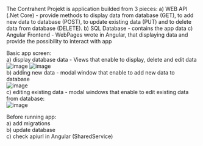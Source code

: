 The Contrahent Projekt is application builded from 3 pieces:
  a) WEB API (.Net Core) - provide methods to display data from database (GET), to add new data to database (POST), to update existing data (PUT) and to delete data from database (DELETE).
  b) SQL Database - contains the app data
  c) Angular Frontend - WebPages wrote in Angular, that displaying data and provide the possibility to interact with app
  
  Basic app screen:<br>
  a) display database data - Views that enable to display, delete and edit data<br>
  ![image](https://user-images.githubusercontent.com/32547421/135588078-7f25d42f-9938-48ea-a756-e0f32da045b8.png)
  ![image](https://user-images.githubusercontent.com/32547421/135588121-262064a9-3126-468d-81a9-0671ad117e6d.png)
  <br>
  b) adding new data - modal window that enable to add new data to database<br>
  ![image](https://user-images.githubusercontent.com/32547421/135588340-5a3cd8b5-ba59-4c3f-9968-9fc455380ac1.png)
  <br>
  c) editing existing data - modal windows that enable to edit existing data from database:<br>
  ![image](https://user-images.githubusercontent.com/32547421/135588392-a0ccaf31-f3b8-4e1e-85d7-40265db6a914.png)

Before running app:<br>
a) add migrations <br>
b) update database<br>
c) check apiurl in Angular (SharedService)<br>
